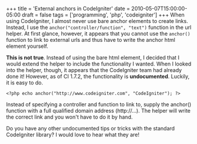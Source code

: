 +++
title = 'External anchors in CodeIgniter'
date = 2010-05-07T15:00:00-05:00
draft = false
tags = ['programming', 'php', 'codeigniter']
+++
When using CodeIgniter, I almost never use bare anchor elements to create links.  Instead, I use the `anchor("controller/function", "text")` function in the url helper.  At first glance, however, it appears that you cannot use the `anchor()` function to link to external urls and thus have to write the anchor html element yourself.

**This is not true**. Instead of using the bare html element, I decided that I would extend the helper to include the functionality I wanted.  When I looked into the helper, though, it appears that the CodeIgniter team had already done it!  However, as of CI 1.7.2, the functionality is **undocumented**. Luckily, it is easy to do.

    <?php echo anchor("http://www.codeigniter.com", "CodeIgniter"); ?>

<!--more-->

Instead of specifying a controller and function to link to, supply the anchor() function with a full qualified domain address (http://...).  The helper will write the correct link and you won't have to do it by hand.

Do you have any other undocumented tips or tricks with the standard CodeIgniter library?  I would love to hear what they are!
